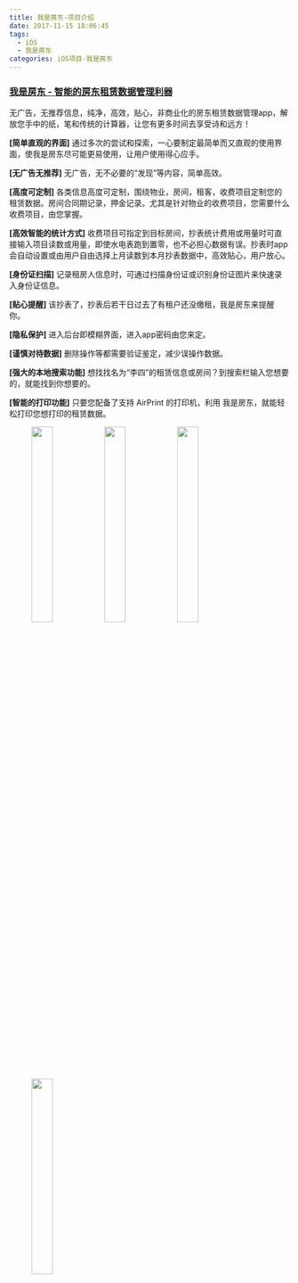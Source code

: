 ```yaml
---
title: 我是房东-项目介绍
date: 2017-11-15 18:06:45
tags:
  - iOS
  - 我是房东
categories: iOS项目-我是房东
---
```

### [我是房东 - 智能的房东租赁数据管理利器](https://itunes.apple.com/cn/app/%E6%88%91%E6%98%AF%E6%88%BF%E4%B8%9C-%E6%99%BA%E8%83%BD%E7%9A%84%E6%88%BF%E4%B8%9C%E7%A7%9F%E8%B5%81%E6%95%B0%E6%8D%AE%E7%AE%A1%E7%90%86%E5%88%A9%E5%99%A8/id1234188377?mt=8)
无广告，无推荐信息，纯净，高效，贴心，非商业化的房东租赁数据管理app，解放您手中的纸，笔和传统的计算器，让您有更多时间去享受诗和远方！
<!-- more -->
__[简单直观的界面]__ 通过多次的尝试和探索，一心要制定最简单而又直观的使用界面，使我是房东尽可能更易使用，让用户使用得心应手。

__[无广告无推荐]__ 无广告，无不必要的“发现”等内容，简单高效。

__[高度可定制]__ 各类信息高度可定制，围绕物业，房间，租客，收费项目定制您的租赁数据。房间合同期记录，押金记录。尤其是针对物业的收费项目，您需要什么收费项目，由您掌握。

__[高效智能的统计方式]__ 收费项目可指定到目标房间，抄表统计费用或用量时可直接输入项目读数或用量，即使水电表跑到置零，也不必担心数据有误。抄表时app会自动设置或由用户自由选择上月读数到本月抄表数据中，高效贴心，用户放心。

__[身份证扫描]__ 记录租房人信息时，可通过扫描身份证或识别身份证图片来快速录入身份证信息。

__[贴心提醒]__ 该抄表了，抄表后若干日过去了有租户还没缴租，我是房东来提醒你。

__[隐私保护]__ 进入后台即模糊界面，进入app密码由您来定。

__[谨慎对待数据]__ 删除操作等都需要验证鉴定，减少误操作数据。

__[强大的本地搜索功能]__ 想找找名为“李四”的租赁信息或房间？到搜索栏输入您想要的，就能找到你想要的。

__[智能的打印功能]__ 只要您配备了支持 AirPrint 的打印机，利用 我是房东，就能轻松打印您想打印的租赁数据。

<figure class="half">
<img src = "https://is4-ssl.mzstatic.com/image/thumb/Purple118/v4/7e/30/f7/7e30f72e-a2e4-0492-6efc-85927fc15e61/pr_source.png/690x0w.png" width=30% height=30%>
<img src = "https://is5-ssl.mzstatic.com/image/thumb/Purple128/v4/d1/08/f8/d108f826-34e6-955c-e8de-bd5d047b50c9/pr_source.png/690x0w.png" width=30% height=30%>
<img src = "https://is4-ssl.mzstatic.com/image/thumb/Purple118/v4/37/5d/db/375ddb13-a409-620e-6f43-35606e8e481d/pr_source.png/690x0w.png" width=30% height=30%>
<img src = "https://is2-ssl.mzstatic.com/image/thumb/Purple128/v4/71/fe/cf/71fecf45-bbdf-e369-5165-c40c0931913d/pr_source.png/690x0w.png" width=30% height=30%>
</figure>
